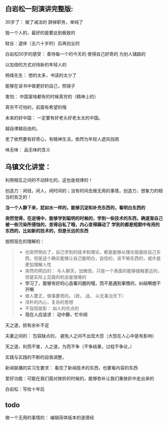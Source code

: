 ## 白岩松一刻演讲完整版:

30岁了： 做了减法的  辞掉职务，单纯了

毁一个人的，最好的是要达到极致的

硅谷：退休（五六十岁的）后再创业的

白岩松50岁的感受：
	善待每一个的今天的
	使得自己好奇的
	为别人铺路的
	
以加倍的方式对待新的年轻人的

杨绛先生： 想的太多，书读的太少了

能够在读书中做更好的自己，照镜子


害怕： 中国富啥都有的时候真穷的（精神上的）

真穷不可怕的，前面有希望的哦

未来的好中国：
	一定要有好老头好老太太的中国。
	
越自律越自由的。

老了依然要有好奇心，有精神生活，依然为年轻人遮风挡雨

味无味： 品无味的含义

## 乌镇文化讲堂：

利用相互之间的不动转化的，这也是规律的！

创造力：闲钱，闲人，闲时间的；没有时间去做无用的事情，创造力，想象力的相当的贫乏的！
		
**当一个人静下来，犹如水一样的，能够沉淀和补充东西的，看明白东西的**
		
**突然觉得，在逆境中，能够学到聪明的时候的，学到一些技术的东西，确逐渐自己被一些污染所侵蚀的，变得自私了哦，内心变得躁动了**
**学到的都是短期中有用的东西的，比如新的技术的，但是长远的东西**

按照现在的理解的：
> * 也突然明白了，自己学到的技术和理论，都是能够从理论层面给自己东西，但是这个确实能够让自己能明白，自信的，该干嘛东西的，或许是更加理解人性
> * 突然的明白的： 与人聊天，加微信，只是一个表面的能够接触更近的，但是实际上见面的机会是很难的
> * **学习了，能够有好的心态看问题的哦，而不是遇到事情的，纠结啊想不开啊**
> * 做人要正，做事要奇的。（政， 战， 以无事治天下）
> * 淳朴的内心，复杂的思想
> * 不自现故彰：  如人的优点的
> * **现在人应该求： 动中静，忙中闲**

天之道，损有余补不足

夫妻之间的： 包容缺点的， 避免人之间不出现大怨（大怨在人心中是有影响）

天之道，利而不害，人之道，为而不争（不争结果，过程不争论，）

实践与实践的不断的自我调整，

新闻联播的实习生要求：  看完了新闻技术的东西，也要看内容的东西

爱好功能：可能在我们面对挫折的时候的，能够弥补让我们重挫折中走出来的

白岩松：写给十年后

## todo
做一个无用的事情的：  编辑简体版本的道德经
			